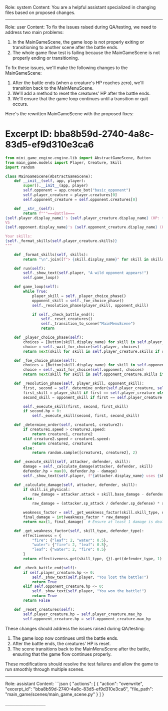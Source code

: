 Role: system
Content: You are a helpful assistant specialized in changing files based on proposed changes.
__________________
Role: user
Content: To fix the issues raised during QA/testing, we need to address two main problems:

1. In the MainGameScene, the game loop is not properly exiting or transitioning to another scene after the battle ends.
2. The whole game flow test is failing because the MainGameScene is not properly ending or transitioning.

To fix these issues, we'll make the following changes to the MainGameScene:

1. After the battle ends (when a creature's HP reaches zero), we'll transition back to the MainMenuScene.
2. We'll add a method to reset the creatures' HP after the battle ends.
3. We'll ensure that the game loop continues until a transition or quit occurs.

Here's the rewritten MainGameScene with the proposed fixes:

# Excerpt ID: bba8b59d-2740-4a8c-83d5-ef9d310e3ca6
```python main_game/scenes/main_game_scene.py
from mini_game_engine.engine.lib import AbstractGameScene, Button
from main_game.models import Player, Creature, Skill
import random

class MainGameScene(AbstractGameScene):
    def __init__(self, app, player):
        super().__init__(app, player)
        self.opponent = app.create_bot("basic_opponent")
        self.player_creature = player.creatures[0]
        self.opponent_creature = self.opponent.creatures[0]

    def __str__(self):
        return f"""===Battle===
{self.player.display_name}'s {self.player_creature.display_name} (HP: {self.player_creature.hp}/{self.player_creature.max_hp})
VS
{self.opponent.display_name}'s {self.opponent_creature.display_name} (HP: {self.opponent_creature.hp}/{self.opponent_creature.max_hp})

Your skills:
{self._format_skills(self.player_creature.skills)}
"""

    def _format_skills(self, skills):
        return "\n".join([f"> {skill.display_name}" for skill in skills])

    def run(self):
        self._show_text(self.player, "A wild opponent appears!")
        self.game_loop()

    def game_loop(self):
        while True:
            player_skill = self._player_choice_phase()
            opponent_skill = self._foe_choice_phase()
            self._resolution_phase(player_skill, opponent_skill)

            if self._check_battle_end():
                self._reset_creatures()
                self._transition_to_scene("MainMenuScene")
                return

    def _player_choice_phase(self):
        choices = [Button(skill.display_name) for skill in self.player_creature.skills]
        choice = self._wait_for_choice(self.player, choices)
        return next(skill for skill in self.player_creature.skills if skill.display_name == choice.display_name)

    def _foe_choice_phase(self):
        choices = [Button(skill.display_name) for skill in self.opponent_creature.skills]
        choice = self._wait_for_choice(self.opponent, choices)
        return next(skill for skill in self.opponent_creature.skills if skill.display_name == choice.display_name)

    def _resolution_phase(self, player_skill, opponent_skill):
        first, second = self._determine_order(self.player_creature, self.opponent_creature)
        first_skill = player_skill if first == self.player_creature else opponent_skill
        second_skill = opponent_skill if first == self.player_creature else player_skill

        self._execute_skill(first, second, first_skill)
        if second.hp > 0:
            self._execute_skill(second, first, second_skill)

    def _determine_order(self, creature1, creature2):
        if creature1.speed > creature2.speed:
            return creature1, creature2
        elif creature2.speed > creature1.speed:
            return creature2, creature1
        else:
            return random.sample([creature1, creature2], 2)

    def _execute_skill(self, attacker, defender, skill):
        damage = self._calculate_damage(attacker, defender, skill)
        defender.hp = max(0, defender.hp - damage)
        self._show_text(self.player, f"{attacker.display_name} uses {skill.display_name} and deals {damage} damage to {defender.display_name}!")

    def _calculate_damage(self, attacker, defender, skill):
        if skill.is_physical:
            raw_damage = attacker.attack + skill.base_damage - defender.defense
        else:
            raw_damage = (attacker.sp_attack / defender.sp_defense) * skill.base_damage

        weakness_factor = self._get_weakness_factor(skill.skill_type, defender.creature_type)
        final_damage = int(weakness_factor * raw_damage)
        return max(1, final_damage)  # Ensure at least 1 damage is dealt

    def _get_weakness_factor(self, skill_type, defender_type):
        effectiveness = {
            "fire": {"leaf": 2, "water": 0.5},
            "water": {"fire": 2, "leaf": 0.5},
            "leaf": {"water": 2, "fire": 0.5}
        }
        return effectiveness.get(skill_type, {}).get(defender_type, 1)

    def _check_battle_end(self):
        if self.player_creature.hp <= 0:
            self._show_text(self.player, "You lost the battle!")
            return True
        elif self.opponent_creature.hp <= 0:
            self._show_text(self.player, "You won the battle!")
            return True
        return False

    def _reset_creatures(self):
        self.player_creature.hp = self.player_creature.max_hp
        self.opponent_creature.hp = self.opponent_creature.max_hp
```

These changes should address the issues raised during QA/testing:

1. The game loop now continues until the battle ends.
2. After the battle ends, the creatures' HP is reset.
3. The scene transitions back to the MainMenuScene after the battle, ensuring that the game flow continues properly.

These modifications should resolve the test failures and allow the game to run smoothly through multiple scenes.
__________________
Role: assistant
Content: ```json
{
  "actions": [
    {
      "action": "overwrite",
      "excerpt_id": "bba8b59d-2740-4a8c-83d5-ef9d310e3ca6",
      "file_path": "main_game/scenes/main_game_scene.py"
    }
  ]
}
```
__________________
